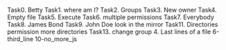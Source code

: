 Task0. Betty
Task1. where am I?
Task2. Groups
Task3. New owner
Task4. Empty file
Task5. Execute
Task6. multiple permissions
Task7. Everybody
Task8. James Bond
Task9. John Doe
look in the mirror
Task11. Directories permission
more directories
Task13. change group
4. Last lines of a file
6-third_line
10-no_more_js
